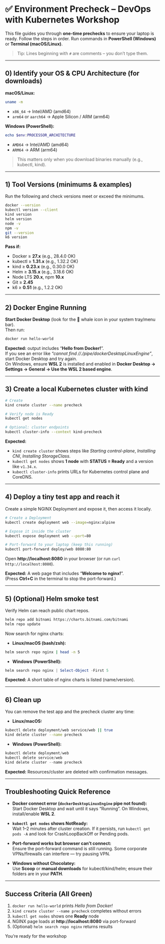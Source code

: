 # ✅ Environment Precheck – DevOps with Kubernetes Workshop

This file guides you through **one-time prechecks** to ensure your laptop is ready.
Follow the steps in order. Run commands in **PowerShell (Windows)** or **Terminal (macOS/Linux)**.

> Tip: Lines beginning with `#` are comments – you don’t type them.

---

## 0) Identify your OS & CPU Architecture (for downloads)
**macOS/Linux:**
```sh
uname -m
```
- `x86_64` → Intel/AMD (amd64)
- `arm64` or `aarch64` → Apple Silicon / ARM (arm64)

**Windows (PowerShell):**
```powershell
echo $env:PROCESSOR_ARCHITECTURE
```
- `AMD64` → Intel/AMD (amd64)
- `ARM64` → ARM (arm64)

> This matters only when you download binaries manually (e.g., kubectl, kind).

---

## 1) Tool Versions (minimums & examples)

Run the following and check versions meet or exceed the minimums.

```sh
docker --version
kubectl version --client
kind version
helm version
node -v
npm -v
git --version
k6 version
```

**Pass if:**  
- Docker ≥ **27.x** (e.g., 28.4.0 OK)  
- kubectl ≥ **1.31.x** (e.g., 1.32.2 OK)  
- kind ≥ **0.23.x** (e.g., 0.30.0 OK)  
- Helm ≥ **3.15.x** (e.g., 3.18.6 OK)  
- Node LTS **20.x**, npm **10.x**  
- Git ≥ **2.45**  
- k6 ≥ **0.51** (e.g., 1.2.2 OK)

---

## 2) Docker Engine Running

**Start Docker Desktop** (look for the 🐳 whale icon in your system tray/menu bar).  
Then run:

```sh
docker run hello-world
```

**Expected:** output includes “**Hello from Docker!**”.  
If you see an error like *“cannot find //./pipe/dockerDesktopLinuxEngine”*, start Docker Desktop and try again.  
On Windows, ensure **WSL 2** is installed and enabled in **Docker Desktop → Settings → General → Use the WSL 2 based engine**.

---

## 3) Create a local Kubernetes cluster with kind

```sh
# Create
kind create cluster --name precheck

# Verify node is Ready
kubectl get nodes

# Optional: cluster endpoints
kubectl cluster-info --context kind-precheck
```

**Expected:**  
- `kind create cluster` shows steps like *Starting control-plane*, *Installing CNI*, *Installing StorageClass*.  
- `kubectl get nodes` shows **1 node** with **STATUS = Ready** and a version like `v1.34.x`.  
- `kubectl cluster-info` prints URLs for Kubernetes control plane and CoreDNS.

---

## 4) Deploy a tiny test app and reach it

Create a simple NGINX Deployment and expose it, then access it locally.

```sh
# Create a Deployment
kubectl create deployment web --image=nginx:alpine

# Expose it inside the cluster
kubectl expose deployment web --port=80

# Port-forward to your laptop (keep this running)
kubectl port-forward deploy/web 8080:80
```

Open **http://localhost:8080** in your browser (or run `curl http://localhost:8080`).

**Expected:** A web page that includes “**Welcome to nginx!**”.  
(Press **Ctrl+C** in the terminal to stop the port-forward.)

---

## 5) (Optional) Helm smoke test

Verify Helm can reach public chart repos.

```sh
helm repo add bitnami https://charts.bitnami.com/bitnami
helm repo update
```

Now search for nginx charts:  

- **Linux/macOS (bash/zsh):**
```sh
helm search repo nginx | head -n 5
```
- **Windows (PowerShell):**
```powershell
helm search repo nginx | Select-Object -First 5
```

**Expected:** A short table of nginx charts is listed (name/version).

---

## 6) Clean up

You can remove the test app and the precheck cluster any time:

- **Linux/macOS:**
```sh
kubectl delete deployment/web service/web || true
kind delete cluster --name precheck
```

- **Windows (PowerShell):**
```powershell
kubectl delete deployment/web
kubectl delete service/web
kind delete cluster --name precheck
```

**Expected:** Resources/cluster are deleted with confirmation messages.

---

## Troubleshooting Quick Reference

- **Docker connect error (`dockerDesktopLinuxEngine` pipe not found):**  
  Start Docker Desktop and wait until it says “Running”. On Windows, install/enable **WSL 2**.

- **`kubectl get nodes` shows NotReady:**  
  Wait 1–2 minutes after cluster creation. If it persists, run `kubectl get pods -A` and look for CrashLoopBackOff or Pending pods.

- **Port-forward works but browser can’t connect:**  
  Ensure the port-forward command is still running. Some corporate VPNs/firewalls can interfere — try pausing VPN.

- **Windows without Chocolatey:**  
  Use **Scoop** or **manual downloads** for kubectl/kind/helm; ensure their folders are in your **PATH**.

---

## Success Criteria (All Green)
1. `docker run hello-world` prints *Hello from Docker!*  
2. `kind create cluster --name precheck` completes without errors  
3. `kubectl get nodes` shows one **Ready** node  
4. NGINX page loads at **http://localhost:8080** via port-forward  
5. (Optional) `helm search repo nginx` returns results

You’re ready for the workshop
